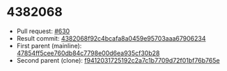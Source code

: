 # 4382068
- Pull request: [#630](https://github.com/MarlinFirmware/Marlin/pull/630)
- Result commit: [4382068f92c4bcafa8a0459e95703aaa67906234](https://github.com/MarlinFirmware/Marlin/commit/4382068f92c4bcafa8a0459e95703aaa67906234)
- First parent (mainline): [47854ff5cee760db84c7798e00d6ea935cf30b28](https://github.com/MarlinFirmware/Marlin/commit/47854ff5cee760db84c7798e00d6ea935cf30b28)
- Second parent (clone): [f9412031725192c2a7c1b7709d72f01bf76b765e](https://github.com/MarlinFirmware/Marlin/commit/f9412031725192c2a7c1b7709d72f01bf76b765e)
